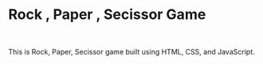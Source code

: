 <h1> Rock , Paper , Secissor Game</h1><br>

<p> This is Rock, Paper, Secissor game built using HTML, CSS, and
JavaScript.</p>
